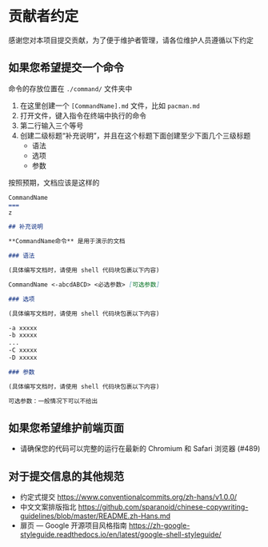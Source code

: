 # 贡献者约定

感谢您对本项目提交贡献，为了便于维护者管理，请各位维护人员遵循以下约定

## 如果您希望提交一个命令

命令的存放位置在 `./command/` 文件夹中

1. 在这里创建一个 `[CommandName].md` 文件，比如 `pacman.md`
2. 打开文件，键入指令在终端中执行的命令
3. 第二行输入三个等号
4. 创建二级标题“补充说明”，并且在这个标题下面创建至少下面几个三级标题
   - 语法
   - 选项
   - 参数

按照预期，文档应该是这样的

```markdown
CommandName
===
z

## 补充说明

**CommandName命令** 是用于演示的文档

### 语法

(具体编写文档时，请使用 shell 代码块包裹以下内容)

CommandName <-abcdABCD> <必选参数> [可选参数]

### 选项

(具体编写文档时，请使用 shell 代码块包裹以下内容)

-a xxxxx
-b xxxxx
...
-C xxxxx
-D xxxxx

### 参数

(具体编写文档时，请使用 shell 代码块包裹以下内容)

可选参数：一般情况下可以不给出

```

## 如果您希望维护前端页面

- 请确保您的代码可以完整的运行在最新的 Chromium 和 Safari 浏览器 (#489)

## 对于提交信息的其他规范

- 约定式提交 <https://www.conventionalcommits.org/zh-hans/v1.0.0/>
- 中文文案排版指北 <https://github.com/sparanoid/chinese-copywriting-guidelines/blob/master/README.zh-Hans.md>
- 扉页 — Google 开源项目风格指南 <https://zh-google-styleguide.readthedocs.io/en/latest/google-shell-styleguide/>
